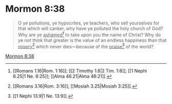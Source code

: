 # Mormon 8:38

> O ye pollutions, ye hypocrites, ye teachers, who sell yourselves for that which will canker, why have ye polluted the holy church of God? Why are ye <u>ashamed</u>[^a] to take upon you the name of Christ? Why do ye not think that greater is the value of an endless happiness than that <u>misery</u>[^b] which never dies—because of the <u>praise</u>[^c] of the world?

[Mormon 8:38](https://www.churchofjesuschrist.org/study/scriptures/bofm/morm/8?lang=eng&id=p38#p38)


[^a]: [[Romans 1.16|Rom. 1:16]]; [[2 Timothy 1.8|2 Tim. 1:8]]; [[1 Nephi 8.25|1 Ne. 8:25]]; [[Alma 46.21|Alma 46:21]].  
[^b]: [[Romans 3.16|Rom. 3:16]]; [[Mosiah 3.25|Mosiah 3:25]].  
[^c]: [[1 Nephi 13.9|1 Ne. 13:9]].  
